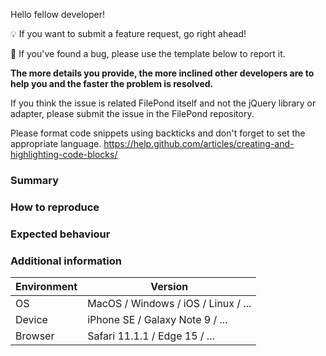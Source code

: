 Hello fellow developer!

💡 If you want to submit a feature request, go right ahead!

🐜 If you've found a bug, please use the template below to report it.


**The more details you provide, the more inclined other developers are to help you and the faster the problem is resolved.**


If you think the issue is related FilePond itself and not the jQuery library or adapter, please submit the issue in the FilePond repository.

Please format code snippets using backticks and don't forget to set the appropriate language.
https://help.github.com/articles/creating-and-highlighting-code-blocks/


### Summary



### How to reproduce



### Expected behaviour



### Additional information


| Environment  | Version
|------------- | -----------
| OS           | MacOS / Windows / iOS / Linux / ...
| Device       | iPhone SE / Galaxy Note 9 / ...
| Browser      | Safari 11.1.1 / Edge 15 / ...

